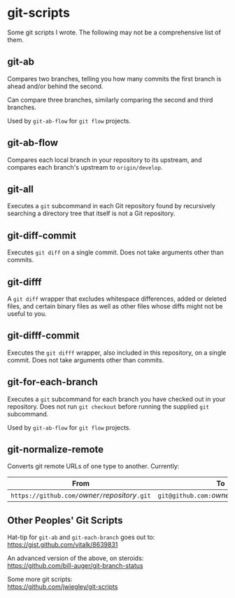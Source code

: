 # git-scripts

Some git scripts I wrote.  The following may not be a comprehensive
list of them.

## git-ab

Compares two branches, telling you how many commits the first branch
is ahead and/or behind the second.

Can compare three branches, similarly comparing the second and third
branches.

Used by `git-ab-flow` for `git flow` projects.

## git-ab-flow

Compares each local branch in your repository to its upstream, and
compares each branch's upstream to `origin/develop`.

## git-all

Executes a `git` subcommand in each Git repository found by
recursively searching a directory tree that itself is not a Git
repository.

## git-diff-commit

Executes `git diff` on a single commit.  Does not take arguments other
than commits.

## git-difff

A `git diff` wrapper that excludes whitespace differences, added or
deleted files, and certain binary files as well as other files whose
diffs might not be useful to you.

## git-difff-commit

Executes the `git difff` wrapper, also included in this repository, on
a single commit.  Does not take arguments other than commits.

## git-for-each-branch

Executes a `git` subcommand for each branch you have checked out in
your repository.  Does not run `git checkout` before running the
supplied `git` subcommand.

Used by `git-ab-flow` for `git flow` projects.

## git-normalize-remote

Converts git remote URLs of one type to another.  Currently:

| From                                                                | To                                                              |
| ------------------------------------------------------------------- | --------------------------------------------------------------- |
| `https://github.com/`<var>owner</var>`/`<var>repository</var>`.git` | `git@github.com:`<var>owner</var>`/`<var>repository</var>`.git` |

## Other Peoples' Git Scripts

Hat-tip for `git-ab` and `git-each-branch` goes out to:<br>
<https://gist.github.com/vitalk/8639831>

An advanced version of the above, on steroids:<br>
<https://github.com/bill-auger/git-branch-status>

Some more git scripts:<br>
<https://github.com/jwiegley/git-scripts>
